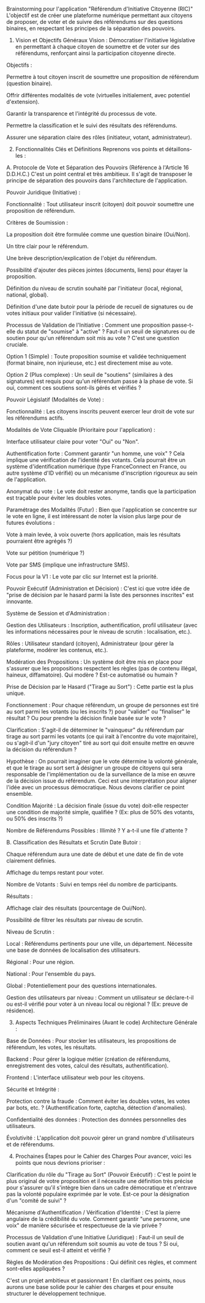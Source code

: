 Brainstorming pour l'application "Référendum d'Initiative Citoyenne (RIC)"
L'objectif est de créer une plateforme numérique permettant aux citoyens de proposer, de voter et de suivre des référendums sur des questions binaires, en respectant les principes de la séparation des pouvoirs.

1. Vision et Objectifs Généraux
Vision : Démocratiser l'initiative législative en permettant à chaque citoyen de soumettre et de voter sur des référendums, renforçant ainsi la participation citoyenne directe.

Objectifs :

Permettre à tout citoyen inscrit de soumettre une proposition de référendum (question binaire).

Offrir différentes modalités de vote (virtuelles initialement, avec potentiel d'extension).

Garantir la transparence et l'intégrité du processus de vote.

Permettre la classification et le suivi des résultats des référendums.

Assurer une séparation claire des rôles (initiateur, votant, administrateur).

2. Fonctionnalités Clés et Définitions
Reprenons vos points et détaillons-les :

A. Protocole de Vote et Séparation des Pouvoirs (Référence à l'Article 16 D.D.H.C.)
C'est un point central et très ambitieux. Il s'agit de transposer le principe de séparation des pouvoirs dans l'architecture de l'application.

Pouvoir Juridique (Initiative) :

Fonctionnalité : Tout utilisateur inscrit (citoyen) doit pouvoir soumettre une proposition de référendum.

Critères de Soumission :

La proposition doit être formulée comme une question binaire (Oui/Non).

Un titre clair pour le référendum.

Une brève description/explication de l'objet du référendum.

Possibilité d'ajouter des pièces jointes (documents, liens) pour étayer la proposition.

Définition du niveau de scrutin souhaité par l'initiateur (local, régional, national, global).

Définition d'une date butoir pour la période de recueil de signatures ou de votes initiaux pour valider l'initiative (si nécessaire).

Processus de Validation de l'Initiative : Comment une proposition passe-t-elle du statut de "soumise" à "active" ? Faut-il un seuil de signatures ou de soutien pour qu'un référendum soit mis au vote ? C'est une question cruciale.

Option 1 (Simple) : Toute proposition soumise et validée techniquement (format binaire, non injurieuse, etc.) est directement mise au vote.

Option 2 (Plus complexe) : Un seuil de "soutiens" (similaires à des signatures) est requis pour qu'un référendum passe à la phase de vote. Si oui, comment ces soutiens sont-ils gérés et vérifiés ?

Pouvoir Législatif (Modalités de Vote) :

Fonctionnalité : Les citoyens inscrits peuvent exercer leur droit de vote sur les référendums actifs.

Modalités de Vote Cliquable (Prioritaire pour l'application) :

Interface utilisateur claire pour voter "Oui" ou "Non".

Authentification forte : Comment garantir "un homme, une voix" ? Cela implique une vérification de l'identité des votants. Cela pourrait être un système d'identification numérique (type FranceConnect en France, ou autre système d'ID vérifié) ou un mécanisme d'inscription rigoureux au sein de l'application.

Anonymat du vote : Le vote doit rester anonyme, tandis que la participation est traçable pour éviter les doubles votes.

Paramétrage des Modalités (Futur) : Bien que l'application se concentre sur le vote en ligne, il est intéressant de noter la vision plus large pour de futures évolutions :

Vote à main levée, à voix ouverte (hors application, mais les résultats pourraient être agrégés ?)

Vote sur pétition (numérique ?)

Vote par SMS (implique une infrastructure SMS).

Focus pour la V1 : Le vote par clic sur Internet est la priorité.

Pouvoir Exécutif (Administration et Décision) : C'est ici que votre idée de "prise de décision par le hasard parmi la liste des personnes inscrites" est innovante.

Système de Session et d'Administration :

Gestion des Utilisateurs : Inscription, authentification, profil utilisateur (avec les informations nécessaires pour le niveau de scrutin : localisation, etc.).

Rôles : Utilisateur standard (citoyen), Administrateur (pour gérer la plateforme, modérer les contenus, etc.).

Modération des Propositions : Un système doit être mis en place pour s'assurer que les propositions respectent les règles (pas de contenu illégal, haineux, diffamatoire). Qui modère ? Est-ce automatisé ou humain ?

Prise de Décision par le Hasard ("Tirage au Sort") : Cette partie est la plus unique.

Fonctionnement : Pour chaque référendum, un groupe de personnes est tiré au sort parmi les votants (ou les inscrits ?) pour "valider" ou "finaliser" le résultat ? Ou pour prendre la décision finale basée sur le vote ?

Clarification : S'agit-il de déterminer le "vainqueur" du référendum par tirage au sort parmi les votants (ce qui irait à l'encontre du vote majoritaire), ou s'agit-il d'un "jury citoyen" tiré au sort qui doit ensuite mettre en œuvre la décision du référendum ?

Hypothèse : On pourrait imaginer que le vote détermine la volonté générale, et que le tirage au sort sert à désigner un groupe de citoyens qui sera responsable de l'implémentation ou de la surveillance de la mise en œuvre de la décision issue du référendum. Ceci est une interprétation pour aligner l'idée avec un processus démocratique. Nous devons clarifier ce point ensemble.

Condition Majorité : La décision finale (issue du vote) doit-elle respecter une condition de majorité simple, qualifiée ? (Ex: plus de 50% des votants, ou 50% des inscrits ?)

Nombre de Référendums Possibles : Illimité ? Y a-t-il une file d'attente ?

B. Classification des Résultats et Scrutin
Date Butoir :

Chaque référendum aura une date de début et une date de fin de vote clairement définies.

Affichage du temps restant pour voter.

Nombre de Votants : Suivi en temps réel du nombre de participants.

Résultats :

Affichage clair des résultats (pourcentage de Oui/Non).

Possibilité de filtrer les résultats par niveau de scrutin.

Niveau de Scrutin :

Local : Référendums pertinents pour une ville, un département. Nécessite une base de données de localisation des utilisateurs.

Régional : Pour une région.

National : Pour l'ensemble du pays.

Global : Potentiellement pour des questions internationales.

Gestion des utilisateurs par niveau : Comment un utilisateur se déclare-t-il ou est-il vérifié pour voter à un niveau local ou régional ? (Ex: preuve de résidence).

3. Aspects Techniques Préliminaires (Avant le code)
Architecture Générale :

Base de Données : Pour stocker les utilisateurs, les propositions de référendum, les votes, les résultats.

Backend : Pour gérer la logique métier (création de référendums, enregistrement des votes, calcul des résultats, authentification).

Frontend : L'interface utilisateur web pour les citoyens.

Sécurité et Intégrité :

Protection contre la fraude : Comment éviter les doubles votes, les votes par bots, etc. ? (Authentification forte, captcha, détection d'anomalies).

Confidentialité des données : Protection des données personnelles des utilisateurs.

Évolutivité : L'application doit pouvoir gérer un grand nombre d'utilisateurs et de référendums.

4. Prochaines Étapes pour le Cahier des Charges
Pour avancer, voici les points que nous devrions prioriser :

Clarification du rôle du "Tirage au Sort" (Pouvoir Exécutif) : C'est le point le plus original de votre proposition et il nécessite une définition très précise pour s'assurer qu'il s'intègre bien dans un cadre démocratique et n'entrave pas la volonté populaire exprimée par le vote. Est-ce pour la désignation d'un "comité de suivi" ?

Mécanisme d'Authentification / Vérification d'Identité : C'est la pierre angulaire de la crédibilité du vote. Comment garantir "une personne, une voix" de manière sécurisée et respectueuse de la vie privée ?

Processus de Validation d'une Initiative (Juridique) : Faut-il un seuil de soutien avant qu'un référendum soit soumis au vote de tous ? Si oui, comment ce seuil est-il atteint et vérifié ?

Règles de Modération des Propositions : Qui définit ces règles, et comment sont-elles appliquées ?

C'est un projet ambitieux et passionnant ! En clarifiant ces points, nous aurons une base solide pour le cahier des charges et pour ensuite structurer le développement technique.

